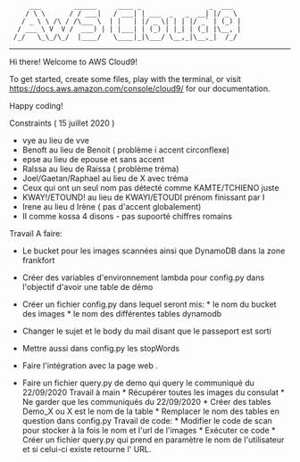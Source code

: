          ___        ______     ____ _                 _  ___  
        / \ \      / / ___|   / ___| | ___  _   _  __| |/ _ \ 
       / _ \ \ /\ / /\___ \  | |   | |/ _ \| | | |/ _` | (_) |
      / ___ \ V  V /  ___) | | |___| | (_) | |_| | (_| |\__, |
     /_/   \_\_/\_/  |____/   \____|_|\___/ \__,_|\__,_|  /_/ 
 ----------------------------------------------------------------- 


Hi there! Welcome to AWS Cloud9!

To get started, create some files, play with the terminal,
or visit https://docs.aws.amazon.com/console/cloud9/ for our documentation.

Happy coding!


Constraints ( 15 juillet 2020 )
 - vye au lieu de vve
 - Benoft au lieu de Benoit ( problème i accent circonflexe)
 - epse au lieu de epouse et sans accent
 - Ralssa au lieu de Raissa ( problème tréma)
 - Joel/Gaetan/Raphael au lieu de X avec tréma
 - Ceux qui ont un seul nom pas détecté comme KAMTE/TCHIENO juste
 - KWAY!/ETOUND! au lieu de KWAYI/ETOUDI prénom finissant par I
 - Irene au lieu d Irène ( pas d'accent globalement)
 - II comme kossa 4 disons - pas supoorté chiffres romains


Travail A faire:
 - Le bucket pour les images scannées ainsi que DynamoDB dans la zone frankfort
 - Créer des variables d'environnement lambda pour config.py dans l'objectif d'avoir une table de démo
 - Créer un fichier config.py dans lequel seront mis:
        * le nom du bucket des images
        * le nom des différentes tables dynamodb
 - Changer le sujet et le body du mail disant que le passeport est sorti
 - Mettre aussi dans config.py les stopWords
 - Faire l'intégration avec la page web .
 

 - Faire un fichier query.py de demo qui query le communiqué du 22/09/2020
      Travail à main
        * Récupérer toutes les images du consulat 
        * Ne garder que les communiqués du 22/09/2020
        * Créer des tables Demo_X ou X est le nom de la table
        * Remplacer le nom des tables en question dans config.py
      Travail de code:
        * Modifier le code de scan pour stocker à la fois le nom et l'url de l'images
        * Exécuter ce code
        * Créer un fichier query.py qui prend en paramètre le nom de l'utilisateur et si celui-ci existe
          retourne l' URL.
